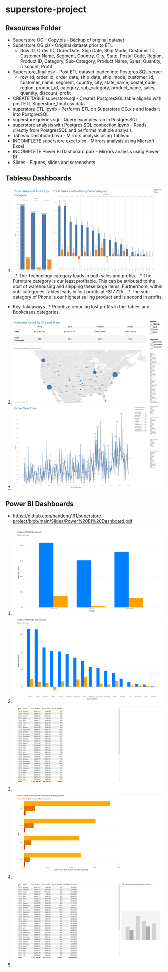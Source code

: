 # superstore-project
## Resources Folder
* Superstore OG - Copy.xls - Backup of original dataset
* Superstore OG.xls - Original dataset prior to ETL
	* Row ID, Order ID, Order Date, Ship Date, Ship Mode, Customer ID, Customer Name, Segment, Country, City, State, Postal Code, Region, Product ID, Category, Sub-Category, Product Name, Sales, Quantity, Discount, Profit
* Superstore_final.csv - Post ETL dataset loaded into Postgres SQL server
	* row_id, order_id, order_date, ship_date, ship_mode, customer_id, customer_name, segment, country, city, state_name, postal_code, region, product_id, category, sub_category, product_name, sales, quantity, discount, profit
* CREATE TABLE superstore.sql - Creates PostgresSQL table aligned with post ETL 	Superstore_final.csv data
* superstore ETL.ipynb - Performs ETL on Superstore OG.xls and loads it into PostgresSQL
* superstore queries.sql - Query examples ran in PostgresSQL
* superstore analysis with Postgres SQL connection.ipynb - Reads directly from PostgresSQL and performs multiple analysis
* Tableau Dashboard.twb - Mirrors analysis using Tableau
* INCOMPLETE superstore excel.xlsx - Mirrors analysis using Micrsoft Excel
* INCOMPLETE Power BI Dashboard.pbix - Mirrors analysis using Power BI
* Slides - Figures, slides and screenshots

## Tableau Dashboards
1. ![Tableau Total Sales and Profits by Category](https://github.com/haodong191/superstore-project/blob/main/Slides/Tableau%20Total%20Sales%20and%20Profits%20by%20Category.png?raw=true)
..* The Technology category leads in both sales and profits.
..* The Furniture category is our least profitable. This can be atributed to the cost of warehousing and shipping these large items. Furthermore, within sub-categories Tables leads in lost profits at -$17,725.
..* The sub-category of Phone is our highest selling product and is second in profits.
* Key Takeaways
..* Prioritize reducing lost profits in the Tables and Bookcases categories. 
2. ![Customer Count by City and State KPI](https://github.com/haodong191/superstore-project/blob/main/Slides/Customer%20Count%20by%20City%20and%20State%20KPI.png?raw=true)
3. ![Order Over Time](https://github.com/haodong191/superstore-project/blob/main/Slides/Order%20Over%20Time.png?raw=true)

## Power BI Dashboards
* https://github.com/haodong191/superstore-project/blob/main/Slides/Power%20BI%20Dashboard.pdf
1. ![Total Sales and Profits by Category](https://github.com/haodong191/superstore-project/blob/main/Slides/Power%20BI%20Dashboard_1.jpg?raw=true)
2. ![Total Sales and Profits by Sub-category](https://github.com/haodong191/superstore-project/blob/main/Slides/Power%20BI%20Dashboard_2.jpg?raw=true)
3. ![Total Sales and Profits by Month and Year](https://github.com/haodong191/superstore-project/blob/main/Slides/Power%20BI%20Dashboard_3.jpg?raw=true)
4. ![Total Sales, Profits, and Units by Year](https://github.com/haodong191/superstore-project/blob/main/Slides/Power%20BI%20Dashboard_4.jpg)
5. ![YOY Sales and Profits - INCOMPLETE)](https://github.com/haodong191/superstore-project/blob/main/Slides/Power%20BI%20Dashboard_5.jpg)